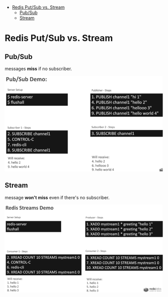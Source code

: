 [](...menustart)

- [Redis Put/Sub vs. Stream](#61853e17a2210cfac484926c230cbe9f)
    - [Pub/Sub](#8f4a41dee47b8a76d21a4d4d23500450)
    - [Stream](#eae835e83c0494a376229f254f7d3392)

[](...menuend)


<h2 id="61853e17a2210cfac484926c230cbe9f"></h2>

# Redis Put/Sub vs. Stream

<h2 id="8f4a41dee47b8a76d21a4d4d23500450"></h2>

## Pub/Sub

messages **miss** if no subscriber.

![](../imgs/redis_pubsub_illustration.png)


<h2 id="eae835e83c0494a376229f254f7d3392"></h2>

## Stream 

message **won't miss** even if there's no subscriber.

![](../imgs/redis_stream_illustration.png)



